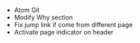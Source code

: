 + Atom Git
+ Modify Why section
+ Fix jump link if come from different page
+ Activate page indicator on header
